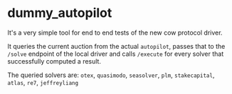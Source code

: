 # dummy_autopilot
It's a very simple tool for end to end tests of the new cow protocol driver.

It queries the current auction from the actual `autopilot`, passes that to the `/solve` endpoint of the local driver and calls `/execute` for every solver that successfully computed a result.

The queried solvers are: `otex`, `quasimodo`, `seasolver`, `plm`, `stakecapital`, `atlas`, `re7`, `jeffreyliang`
